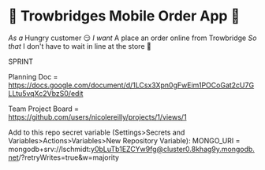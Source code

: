 # 🍦 Trowbridges Mobile Order App 🍦
_As a_
Hungry customer :smirk:
_I want_
A place an order online from Trowbridge
_So that_
I don't have to wait in line at the store :brain:

SPRINT

Planning Doc = https://docs.google.com/document/d/1LCsx3Xpn0gFwEim1POCoGat2cU7GLLtu5vqXc2VbzS0/edit

Team Project Board = https://github.com/users/nicolereilly/projects/1/views/1

Add to this repo secret variable (Settings>Secrets and Variables>Actions>Variables>New Repository Variable): 
MONGO_URI = mongodb+srv://lschmidt:y0bLuTb1EZCYw9fg@cluster0.8khag9y.mongodb.net/?retryWrites=true&w=majority


